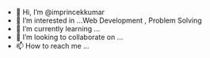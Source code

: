 - 👋 Hi, I’m @imprincekkumar
- 👀 I’m interested in ...Web Development , Problem Solving
- 🌱 I’m currently learning ...
- 💞️ I’m looking to collaborate on ...
- 📫 How to reach me ...

<!---
imprincekkumar/imprincekkumar is a ✨ special ✨ repository because its `README.md` (this file) appears on your GitHub profile.
You can click the Preview link to take a look at your changes.
--->
